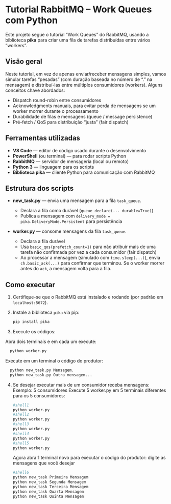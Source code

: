 # Tutorial RabbitMQ – Work Queues com Python

Este projeto segue o tutorial “Work Queues” do RabbitMQ, usando a biblioteca **pika** para criar uma fila de tarefas distribuídas entre vários “workers”.

## Visão geral

Neste tutorial, em vez de apenas enviar/receber mensagens simples, vamos simular tarefas “pesadas” (com duração baseada no número de “.” na mensagem) e distribuí-las entre múltiplos consumidores (workers). 
Alguns conceitos chave abordados:

- Dispatch round-robin entre consumidores
- Acknowledgments manuais, para evitar perda de mensagens se um worker morrer durante o processamento  
- Durabilidade de filas e mensagens (queue / message persistence)
- Pré-fetch / QoS para distribuição “justa” (fair dispatch)

## Ferramentas utilizadas

- **VS Code** — editor de código usado durante o desenvolvimento  
- **PowerShell** (ou terminal) — para rodar scripts Python  
- **RabbitMQ** — servidor de mensageria (local ou remoto)  
- **Python 3** — linguagem para os scripts  
- **Biblioteca pika** — cliente Python para comunicação com RabbitMQ

## Estrutura dos scripts

- **new_task.py** — envia uma mensagem para a fila `task_queue`.  
  - Declara a fila como durável (`queue_declare(... durable=True)`)  
  - Publica a mensagem com `delivery_mode = pika.DeliveryMode.Persistent` para persistência

- **worker.py** — consome mensagens da fila `task_queue`.  
  - Declara a fila durável  
  - Usa `basic_qos(prefetch_count=1)` para não atribuir mais de uma tarefa não confirmada por vez a cada consumidor (fair dispatch) 
  - Ao processar a mensagem (simulado com `time.sleep(...)`), envia `ch.basic_ack(...)` para confirmar que terminou. Se o worker morrer antes do `ack`, a mensagem volta para a fila.

## Como executar

1. Certifique-se que o RabbitMQ está instalado e rodando (por padrão em `localhost:5672`). 
2. Instale a biblioteca `pika` via pip:

   ```bash
   pip install pika
3. Execute os códigos:

Abra dois terminais e em cada um execute:
  ```bash
    python worker.py
````
Execute em um terminal o código do produtor:
  ```bash
    python new_task.py Mensagem.
    python new_task.py Outra mensagem...
````
4. Se desejar executar mais de um consumidor receba mensagens:
   Exemplo: 5 consumidores
   Execute 5 worker.py em 5 terminais diferentes para os 5 consumidores:
   ```bash
   #shell1
   python worker.py
   #shell2
   python worker.py
   #shell3
   python worker.py
   #shell4
   python worker.py
   #shell5
   python worker.py
   ````
   Agora abra 1 terminal novo para executar o código do produtor:
   digite as mensagens que você desejar

   ````bash
   #shell6
   python new_task Primeira Mensagem
   python new_task Segunda Mensagem
   python new_task Terceira Mensagem
   python new_task Quarta Mensagem
   python new_task Quinta Mensagem
   ````
